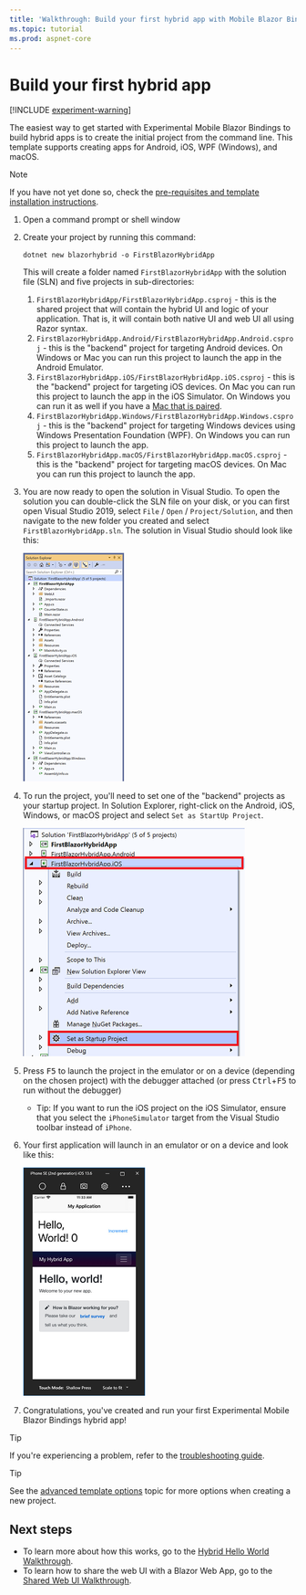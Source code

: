 ```yaml
---
title: 'Walkthrough: Build your first hybrid app with Mobile Blazor Bindings - Mobile Blazor Bindings'
ms.topic: tutorial
ms.prod: aspnet-core
---
```


# Build your first hybrid app

[!INCLUDE [experiment-warning](../includes/experiment-warning.md)]

The easiest way to get started with Experimental Mobile Blazor Bindings to build hybrid apps is to create the initial project from the command line. This template supports creating apps for Android, iOS, WPF (Windows), and macOS.

> [!NOTE]
> If you have not yet done so, check the [pre-requisites and template installation instructions](../get-started.md).

1. Open a command prompt or shell window

1. Create your project by running this command:

    ```shell
    dotnet new blazorhybrid -o FirstBlazorHybridApp
    ```

    This will create a folder named `FirstBlazorHybridApp` with the solution file (SLN) and five projects in sub-directories:

   1. `FirstBlazorHybridApp/FirstBlazorHybridApp.csproj` - this is the shared project that will contain the hybrid UI and logic of your application. That is, it will contain both native UI and web UI all using Razor syntax.
   1. `FirstBlazorHybridApp.Android/FirstBlazorHybridApp.Android.csproj` - this is the "backend" project for targeting Android devices. On Windows or Mac you can run this project to launch the app in the Android Emulator.
   1. `FirstBlazorHybridApp.iOS/FirstBlazorHybridApp.iOS.csproj` - this is the "backend" project for targeting iOS devices. On Mac you can run this project to launch the app in the iOS Simulator. On Windows you can run it as well if you have a [Mac that is paired](https://docs.microsoft.com/xamarin/ios/get-started/installation/windows/connecting-to-mac/).
   1. `FirstBlazorHybridApp.Windows/FirstBlazorHybridApp.Windows.csproj` - this is the "backend" project for targeting Windows devices using Windows Presentation Foundation (WPF). On Windows you can run this project to launch the app.
   1. `FirstBlazorHybridApp.macOS/FirstBlazorHybridApp.macOS.csproj` - this is the "backend" project for targeting macOS devices. On Mac you can run this project to launch the app.

1. You are now ready to open the solution in Visual Studio. To open the solution you can double-click the SLN file on your disk, or you can first open Visual Studio 2019, select `File` / `Open` / `Project/Solution`, and then navigate to the new folder you created and select `FirstBlazorHybridApp.sln`. The solution in Visual Studio should look like this:

    [ ![Solution Explorer with all 5 projects](./media/build-first-hybrid-app/solution-explorer-with-all-hybrid-projects-inline.png) ](./media/build-first-hybrid-app/solution-explorer-with-all-hybrid-projects-expanded.png#lightbox)

1. To run the project, you'll need to set one of the "backend" projects as your startup project. In Solution Explorer, right-click on the Android, iOS, Windows, or macOS project and select `Set as StartUp Project`.

    [ ![Set startup project in Solution Explorer](./media/build-first-hybrid-app/set-startup-hybrid-project-inline.png) ](./media/build-first-hybrid-app/set-startup-hybrid-project-expanded.png#lightbox)

1. Press <kbd>F5</kbd> to launch the project in the emulator or on a device (depending on the chosen project) with the debugger attached (or press <kbd>Ctrl</kbd>+<kbd>F5</kbd> to run without the debugger)

   * Tip: If you want to run the iOS project on the iOS Simulator, ensure that you select the `iPhoneSimulator` target from the Visual Studio toolbar instead of `iPhone`.

1. Your first application will launch in an emulator or on a device and look like this:

    [ ![Hello World hybrid app running in the iOS Simulator](./media/build-first-hybrid-app/ios-hybrid-helloworld-inline.png) ](./media/build-first-hybrid-app/ios-hybrid-helloworld-expanded.png#lightbox)

1. Congratulations, you've created and run your first Experimental Mobile Blazor Bindings hybrid app!

> [!TIP]
> If you're experiencing a problem, refer to the [troubleshooting guide](../advanced/troubleshooting.md).

> [!TIP]
> See the [advanced template options](../advanced/template-options.md) topic for more options when creating a new project.

## Next steps

* To learn more about how this works, go to the [Hybrid Hello World Walkthrough](hybrid-hello-world.md).
* To learn how to share the web UI with a Blazor Web App, go to the [Shared Web UI Walkthrough](shared-web-ui.md).
